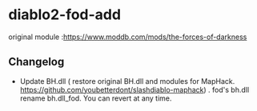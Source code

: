 # diablo2-fod-add

original module :https://www.moddb.com/mods/the-forces-of-darkness

## Changelog

* Update BH.dll ( restore original BH.dll and modules for MapHack. https://github.com/youbetterdont/slashdiablo-maphack) . fod's bh.dll rename bh.dll_fod. You can revert at any time.
